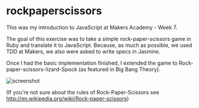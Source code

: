 rockpaperscissors
=================

This was my introduction to JavaScript at Makers Academy - Week 7.

The goal of this exercise was to take a simple rock-paper-scissors game in Ruby and translate it to JavaScript. Because, as much as possible, we used TDD at Makers, we also were asked to write specs in Jasmine.

Once I had the basic implementation finished, I extended the game to Rock-paper-scissors-lizard-Spock (as featured in Big Bang Theory).

 ![screenshot](https://raw.github.com/danlinde/rockpaperscissors/master/rockpaperscissorslizardspock.png)
 
(If you're not sure about the rules of Rock-Paper-Scissors see http://en.wikipedia.org/wiki/Rock-paper-scissors)
